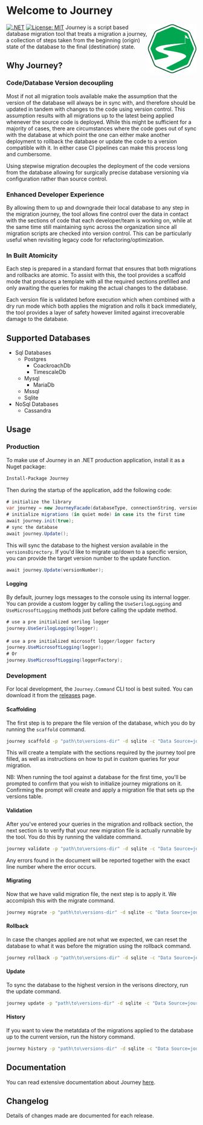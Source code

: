 # Welcome to Journey 
[![.NET](https://github.com/ekmungai/journey/actions/workflows/dotnet.yml/badge.svg)](https://github.com/ekmungai/journey/actions/workflows/dotnet.yml)
[![License: MIT](https://img.shields.io/badge/License-MIT-blue.svg)](https://opensource.org/licenses/MIT)
<img align="right" width="130px" height="130px" src="./logo.png">
Journey is a script based database migration tool that treats a migration a journey, a collection of steps taken from the beginning (origin) state of the database to the final (destination) state.

## Why Journey?

### Code/Database Version decoupling
Most if not all migration tools available make the assumption that the version of the database will always be in sync with, and therefore should be updated in tandem with changes to the code using version control. This assumption results with all migrations up to the latest being applied whenever the source code is deployed. While this might be sufficient for a majority of cases, there are circumstances where the code goes out of sync with the database at which point the one can either make another deployment to rollback the database or update the code to a version compatible with it. In either case CI pipelines can make this process long and cumbersome. 

Using stepwise migration decouples the deployment of the code versions from the database allowing for surgically precise database versioning via configuration rather than source control.    

### Enhanced Developer Experience
By allowing them to up and downgrade their local database to any step in the migration journey, the tool allows fine control over the data in contact with the sections of code that each developer/team is working on, while at the same time still maintaining sync across the organization since all migration scripts are checked into version control. This can be particularly useful when revisiting legacy code for refactoring/optimization. 

### In Built Atomicity
Each step is prepared in a standard format that ensures that both migrations and rollbacks are atomic. To assist with this, the tool provides a scaffold mode that produces a template with all the required sections prefilled and only awaiting the queries for making the actual changes to the database. 

Each version file is validated before execution which when combined with a dry run mode which both applies the migration and rolls it back immediately, the tool provides a layer of safety however limited against irrecoverable damage to the database. 

## Supported Databases
 - Sql Databases
    - Postgres
        - CoackroachDb
        - TimescaleDb
    - Mysql
        - MariaDb
    - Mssql
    - Sqlite
 - NoSql Databases
    - Cassandra

## Usage

### Production
To make use of Journey in an .NET production application, install it as a Nuget package:
```bash
Install-Package Journey
```
Then during the startup of the application, add the following code:
```c#
# initialize the library
var journey = new JourneyFacade(databaseType, connectionString, versionsDirectory); 
# initialize migrations (in quiet mode) in case its the first time
await journey.init(true);
# sync the database
await journey.Update();
```
This will sync the database to the highest version available in the `versionsDirectory`. If you'd like to migrate up/down to a specific version, you can provide the target version number to the update function. 

```c#
await journey.Update(versionNumber);
```
#### Logging
By default, journey logs messages to the console using its internal logger. You can provide a custom logger by calling the `UseSerilogLogging` and `UseMicrosoftLogging` methods just before calling the update method.
```c#
# use a pre initialized serilog logger
journey.UseSerilogLogging(logger);

# use a pre initialized microsoft logger/logger factory
journey.UseMicrosoftLogging(logger);
# Or
journey.UseMicrosoftLogging(loggerFactory);
```

### Development
For local development, the `Journey.Command` CLI tool is best suited. You can download it from the [releases](https://github.com/ekmungai/journey/releases) page.

#### Scaffolding
The first step is to prepare the file version of the database, which you do by running the `scaffold` command.

```bash
journey scaffold -p "path\to\versions-dir" -d sqlite -c "Data Source=journal.db"
```
This will create a template with the sections required by the journey tool pre filled, as well as instructions on how to put in custom queries for your migration.

NB: When running the tool against a database for the first time, you'll be prompted to confirm that you wish to initialize journey migrations on it. Confirming the prompt will create and apply a migration file that sets up the versions table.

#### Validation
After you've entered your queries in the migration and rollback section, the next section is to verify that your new migration file is actually runnable by the tool. You do this by running the validate command.
```bash
journey validate -p "path\to\versions-dir" -d sqlite -c "Data Source=journal.db"
```
Any errors found in the document will be reported together with the exact line number where the error occurs.

#### Migrating 
Now that we have valid migration file, the next step is to apply it. We accomlpish this with the migrate command.
```bash
journey migrate -p "path\to\versions-dir" -d sqlite -c "Data Source=journal.db"
```

#### Rollback 
In case the changes applied are not what we expected, we can reset the database to what it was before the migration using the rollback command. 
```bash
journey rollback -p "path\to\versions-dir" -d sqlite -c "Data Source=journal.db"
```

#### Update 
To sync the database to the highest version in the verisons directory, run the update command.
```bash
journey update -p "path\to\versions-dir" -d sqlite -c "Data Source=journal.db"
```

#### History 
If you want to view the metatdata of the migrations applied to the database up to the current version, run the history command.
```bash
journey history -p "path\to\versions-dir" -d sqlite -c "Data Source=journal.db"
```

## Documentation
You can read extensive documentation about Journey [here](https://ekmungai.github.io/journey-docs/).

## Changelog
Details of changes made are documented for each release.